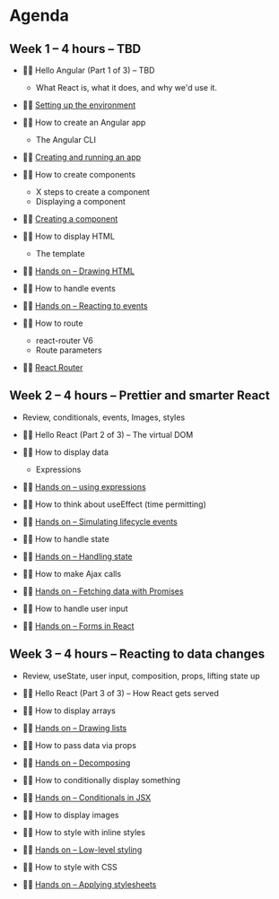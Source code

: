 # Agenda

## Week 1 – 4 hours – TBD
- 🧑‍🔬 Hello Angular (Part 1 of 3) – TBD
  - What React is, what it does, and why we'd use it.
- 🧑‍💻 [Setting up the environment](labs/1.1.Setting%20up%20the%20environment)

- 🧑‍🔬 How to create an Angular app
  - The Angular CLI
- 🧑‍💻 [Creating and running an app](labs/1.2%20Creating%20and%20running%20an%20app)

- 🧑‍🔬 How to create components
  - X steps to create a component
  - Displaying a component
- 🧑‍💻 [Creating a component](labs/1.3%20Creating%20a%20component/)

- 🧑‍🔬 How to display HTML
  - The template
- 🧑‍💻 [Hands on – Drawing HTML](labs/1.4%20Drawing%20HTML/)

- 🧑‍🔬 How to handle events
- 🧑‍💻 [Hands on – Reacting to events](labs/2.6%20Events/)

- 🧑‍🔬 How to route
  - react-router V6
  - Route parameters
- 🧑‍💻 [React Router](labs/1.5%20React%20Router/)

## Week 2 – 4 hours – Prettier and smarter React
- Review, conditionals, events, Images, styles

- 🧑‍🔬 Hello React (Part 2 of 3) – The virtual DOM

- 🧑‍🔬 How to display data
  - Expressions
- 🧑‍💻 [Hands on – using expressions](labs/1.6%20Using%20expressions/)

- 🧑‍🔬 How to think about useEffect (time permitting)
- 🧑‍💻 [Hands on – Simulating lifecycle events](labs/2.1%20UseEffect/)

- 🧑‍🔬 How to handle state
- 🧑‍💻 [Hands on – Handling state](labs/2.2%20State/)

- 🧑‍🔬 How to make Ajax calls
- 🧑‍💻 [Hands on – Fetching data with Promises](labs/2.3%20Ajax/)

- 🧑‍🔬 How to handle user input
- 🧑‍💻 [Hands on – Forms in React](labs/2.4%20Forms/)


## Week 3 – 4 hours – Reacting to data changes
- Review, useState, user input, composition, props, lifting state up

- 🧑‍🔬 Hello React (Part 3 of 3) – How React gets served

- 🧑‍🔬 How to display arrays
- 🧑‍💻 [Hands on – Drawing lists](labs/2.5%20Drawing%20lists/)

- 🧑‍🔬 How to pass data via props
- 🧑‍💻 [Hands on – Decomposing](labs/3.1%20Props/)

- 🧑‍🔬 How to conditionally display something
- 🧑‍💻 [Hands on – Conditionals in JSX](labs/3.2%20Conditionals%20in%20JSX/)

- 🧑‍🔬 How to display images

- 🧑‍🔬 How to style with inline styles
- 🧑‍💻 [Hands on – Low-level styling](labs/3.4%20Styling%20within%20components/)

- 🧑‍🔬 How to style with CSS
- 🧑‍💻 [Hands on – Applying stylesheets](labs/3.5%20Styling%20with%20CSS/)
